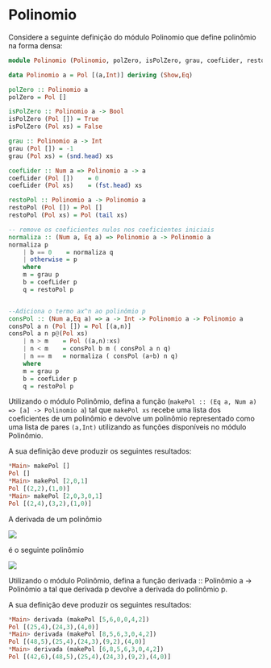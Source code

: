# Polinomio

Considere a seguinte definição do módulo Polinomio que define polinômio na forma densa:

```hs
module Polinomio (Polinomio, polZero, isPolZero, grau, coefLider, restoPol, consPol) where

data Polinomio a = Pol [(a,Int)] deriving (Show,Eq)

polZero :: Polinomio a
polZero = Pol []

isPolZero :: Polinomio a -> Bool
isPolZero (Pol []) = True
isPolZero (Pol xs) = False

grau :: Polinomio a -> Int
grau (Pol []) = -1
grau (Pol xs) = (snd.head) xs

coefLider :: Num a => Polinomio a -> a
coefLider (Pol [])    = 0
coefLider (Pol xs)    = (fst.head) xs

restoPol :: Polinomio a -> Polinomio a
restoPol (Pol []) = Pol []
restoPol (Pol xs) = Pol (tail xs)

-- remove os coeficientes nulos nos coeficientes iniciais
normaliza :: (Num a, Eq a) => Polinomio a -> Polinomio a
normaliza p 
	| b == 0    = normaliza q
    | otherwise = p
	where 
	m = grau p
	b = coefLider p
	q = restoPol p


--Adiciona o termo ax^n ao polinômio p
consPol :: (Num a,Eq a) => a -> Int -> Polinomio a -> Polinomio a
consPol a n (Pol []) = Pol [(a,n)]
consPol a n p@(Pol xs)
    | n > m    = Pol ((a,n):xs)
    | n < m    = consPol b m ( consPol a n q)
    | n == m   = normaliza ( consPol (a+b) n q) 
	where 
	m = grau p
	b = coefLider p
	q = restoPol p


```

Utilizando o módulo Polinômio, defina a função (`makePol :: (Eq a, Num a) => [a] -> Polinomio a`)  tal que `makePol xs` recebe uma lista dos coeficientes de um polinômio e devolve um polinômio representado como uma lista de pares `(a,Int)` utilizando as funções disponíveis no módulo Polinômio.

A sua definição deve produzir os seguintes resultados:

```hs
*Main> makePol []
Pol []
*Main> makePol [2,0,1]
Pol [(2,2),(1,0)]
*Main> makePol [2,0,3,0,1]
Pol [(2,4),(3,2),(1,0)]
```

A derivada de um polinômio  

<img src="https://latex.codecogs.com/svg.latex?a_nx^n+ a_{n-1}x^{n-1}+\ldots+a_1x+a_0">

é o seguinte polinômio

<img src="https://latex.codecogs.com/svg.latex?(na_n)x^{n-1}+ (n-1)a_{n-1}x^{n-2}+\ldots+a_1  
">

 
Utilizando o módulo Polinômio, defina a função derivada :: Polinômio a -> Polinômio a tal que derivada p devolve a derivada do polinômio p.

A sua definição deve produzir os seguintes resultados:

```hs
*Main> derivada (makePol [5,6,0,0,4,2])
Pol [(25,4),(24,3),(4,0)]
*Main> derivada (makePol [8,5,6,3,0,4,2])
Pol [(48,5),(25,4),(24,3),(9,2),(4,0)]
*Main> derivada (makePol [6,8,5,6,3,0,4,2])
Pol [(42,6),(48,5),(25,4),(24,3),(9,2),(4,0)]
```


